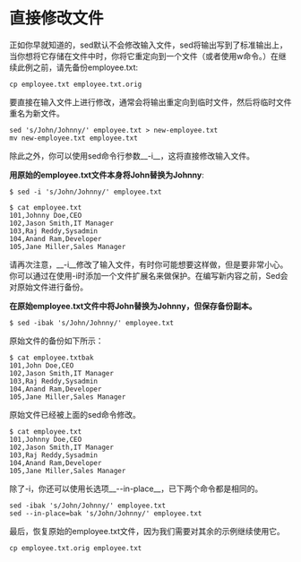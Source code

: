 # 直接修改文件

正如你早就知道的，sed默认不会修改输入文件，sed将输出写到了标准输出上，当你想将它存储在文件中时，你将它重定向到一个文件（或者使用w命令。）在继续此例之前，请先备份employee.txt:

```
cp employee.txt employee.txt.orig
```

要直接在输入文件上进行修改，通常会将输出重定向到临时文件，然后将临时文件重名为新文件。

```
sed 's/John/Johnny/' employee.txt > new-employee.txt
mv new-employee.txt employee.txt
```

除此之外，你可以使用sed命令行参数__-i__，这将直接修改输入文件。

__用原始的employee.txt文件本身将John替换为Johnny__:

```
$ sed -i 's/John/Johnny/' employee.txt

$ cat employee.txt
101,Johnny Doe,CEO
102,Jason Smith,IT Manager
103,Raj Reddy,Sysadmin
104,Anand Ram,Developer
105,Jane Miller,Sales Manager
```

请再次注意，__-i__修改了输入文件，有时你可能想要这样做，但是要非常小心。你可以通过在使用-i时添加一个文件扩展名来做保护。在编写新内容之前，Sed会对原始文件进行备份。

__在原始employee.txt文件中将John替换为Johnny，但保存备份副本。__

```
$ sed -ibak 's/John/Johnny/' employee.txt
```

原始文件的备份如下所示：

```
$ cat employee.txtbak
101,John Doe,CEO
102,Jason Smith,IT Manager
103,Raj Reddy,Sysadmin
104,Anand Ram,Developer
105,Jane Miller,Sales Manager
```

原始文件已经被上面的sed命令修改。

```
$ cat employee.txt
101,Johnny Doe,CEO
102,Jason Smith,IT Manager
103,Raj Reddy,Sysadmin
104,Anand Ram,Developer
105,Jane Miller,Sales Manager
```

除了-i，你还可以使用长选项__--in-place__，已下两个命令都是相同的。

```
sed -ibak 's/John/Johnny/' employee.txt
sed --in-place=bak 's/John/Johnny/' employee.txt
```

最后，恢复原始的employee.txt文件，因为我们需要对其余的示例继续使用它。

```
cp employee.txt.orig employee.txt
```
